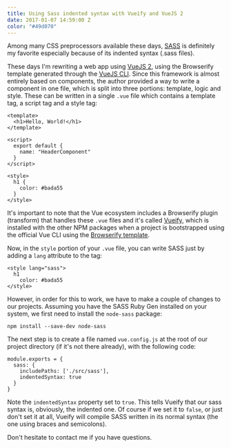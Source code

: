 ```yaml
---
title: Using Sass indented syntax with Vueify and VueJS 2
date: 2017-01-07 14:59:00 Z
color: "#49d070"
---
```


Among many CSS preprocessors available these days, [SASS](http://sass-lang.com/) is definitely my favorite especially because of its indented syntax (.sass files).

These days I'm rewriting a web app using [VueJS 2](https://vuejs.org/), using the Browserify template generated through the [VueJS CLI](https://github.com/vuejs/vue-cli). Since this framework is almost entirely based on components, the author provided a way to write a component in one file, which is split into three portions: template, logic and style. These can be written in a single `.vue` file which contains a template tag, a script tag and a style tag:

```
<template>
  <h1>Hello, World!</h1>
</template>

<script>
  export default {
    name: "HeaderComponent"
  }
</script>

<style>
  h1 {
    color: #bada55
  }
</style>
```

It's important to note that the Vue ecosystem includes a Browserify plugin (transform) that handles these `.vue` files and it's called [Vueify](https://github.com/vuejs/vueify), which is installed with the other NPM packages when a project is bootstrapped using the official Vue CLI using the [Browserify template](https://github.com/vuejs-templates/browserify). 

Now, in the `style` portion of your `.vue` file, you can write SASS just by adding a `lang` attribute to the tag: 

```
<style lang="sass">
  h1
    color: #bada55
</style> 
```

However, in order for this to work, we have to make a couple of changes to our projects. Assuming you have the SASS Ruby Gen installed on your system, we first need to install the `node-sass` package: 

```
npm install --save-dev node-sass
```

The next step is to create a file named `vue.config.js` at the root of our project directory (if it's not there already), with the following code: 

```
module.exports = {
  sass: {
    includePaths: ['./src/sass'],
    indentedSyntax: true
  }
}
```

Note the `indentedSyntax` property set to `true`. This tells Vueify that our sass syntax is, obviously, the indented one. Of course if we set it to `false`, or just don't set it at all, Vueify will compile SASS written in its normal syntax (the one using braces and semicolons).

Don't hesitate to contact me if you have questions. 

